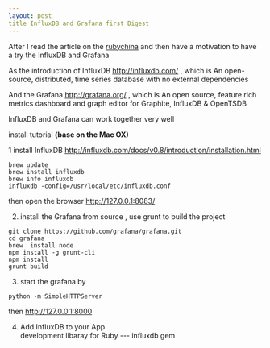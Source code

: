 ```yaml
---
layout: post
title InfluxDB and Grafana first Digest
---
```


After I read the article on the [rubychina](https://ruby-china.org/topics/23470) and then have a motivation to have a try the InfluxDB and Grafana

As the introduction of InfluxDB <http://influxdb.com/> , which is An open-source, distributed, time series database
with no external dependencies

And the Grafana <http://grafana.org/> , which is An open source, feature rich metrics dashboard and graph editor for 
Graphite, InfluxDB & OpenTSDB

InfluxDB and Grafana can work together very well 

install tutorial **(base on the Mac OX)**

1 install InfluxDB  <http://influxdb.com/docs/v0.8/introduction/installation.html>

``` shell
brew update
brew install influxdb
brew info influxdb
influxdb -config=/usr/local/etc/influxdb.conf
```
then open the browser <http://127.0.0.1:8083/>


2. install the Grafana  from source , use grunt to build the project 

```
git clone https://github.com/grafana/grafana.git
cd grafana
brew  install node 
npm install -g grunt-cli
npm install
grunt build
```

3. start the grafana by

``` shell
python -m SimpleHTTPServer
```

then <http://127.0.0.1:8000>

4. Add InfluxDB to your App  
  development libaray for Ruby --- influxdb gem


